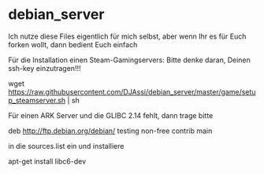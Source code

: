 # debian_server
Ich nutze diese Files eigentlich für mich selbst, aber wenn Ihr es für Euch forken wollt, dann bedient Euch einfach


Für die Installation einen Steam-Gamingservers:
Bitte denke daran, Deinen ssh-key einzutragen!!!

wget https://raw.githubusercontent.com/DJAssi/debian_server/master/game/setup_steamserver.sh | sh

Für einen ARK Server und die GLIBC 2.14 fehlt, dann trage bitte 

deb http://ftp.debian.org/debian/ testing non-free contrib main

in die sources.list ein und installiere

apt-get install libc6-dev


